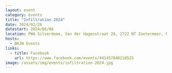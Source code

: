 ```yaml
---
layout: event
category: events
title: "Infiltration 2024"
date: 2024/02/26
datestart: 2024/06/08
location: PWA Silverdome, Van der Hagenstraat 20, 2722 NT Zoetermeer, Netherlands
hosts:
  - BKJN Events
links:
  - title: Facebook
    url: https://www.facebook.com/events/441457848218525
image: /assets/img/events/infiltration-2024.jpg
---
```

